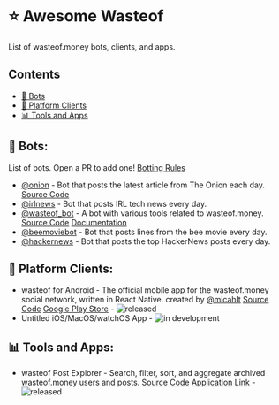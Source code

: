 # ⭐ Awesome Wasteof
List of wasteof.money bots, clients, and apps.

## Contents
- [🤖 Bots](#-bots)
- [🔌 Platform Clients](#-platform-clients)
- [📊 Tools and Apps](#-tools-and-apps)


## **🤖 Bots:**

List of bots. Open a PR to add one! [Botting Rules](https://wasteof.money/posts/629eef086586aae544597fac)
- [@onion](https://wasteof.money/users/onion) - Bot that posts the latest article from The Onion each day. [Source Code](https://github.com/imadeanaccount1/onionbot)
- [@irlnews](https://wasteof.money/users/irlnews) - Bot that posts IRL tech news every day.
- [@wasteof_bot](https://wasteof.money/users/wasteof_bot) - A bot with various tools related to wasteof.money. [Source Code](https://github.com/Quantum-Codes/Wob-Graphs) [Documentation](/docs/wasteof_bot/docs.md) 
- [@beemoviebot](https://wasteof.money/users/beemoviebot) - Bot that posts lines from the bee movie every day.
- [@hackernews](https://wasteof.money/users/hackernews) - Bot that posts the top HackerNews posts every day.

## **🔌 Platform Clients:**
- wasteof for Android -  The official mobile app for the wasteof.money social network, written in React Native. created by [@micahlt](https://wasteof.money/micahlt) [Source Code](https://github.com/micahlt/wasteof.mobile) [Google Play Store](https://play.google.com/store/apps/details?id=com.micahlindley.wasteofmobile) - ![released](https://img.shields.io/badge/status-released-blue)
- Untitled iOS/MacOS/watchOS App - ![in development](https://img.shields.io/badge/status-in_development-blue)

## **📊 Tools and Apps:**
- wasteof Post Explorer - Search, filter, sort, and aggregate archived wasteof.money users and posts. [Source Code](https://github.com/imadeanaccount1/wasteofpostexplorer) [Application Link](https://wasteof-postexplorer.vercel.app) - ![released](https://img.shields.io/badge/status-released-blue)
